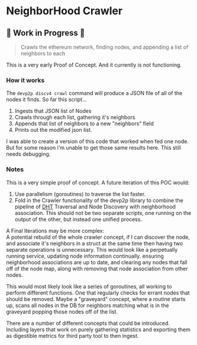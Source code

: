 # NeighborHood Crawler

## 🚧 **Work in Progress** 🚧

>Crawls the ethereum network, finding nodes, and appending a list of neighbors to each

This is a very early Proof of Concept. And it currently is not functioning.

### How it works

The ```devp2p discv4 crawl``` command will produce a JSON file of all of the nodes it finds.
So far this script...

  1. Ingests that JSON list of Nodes
  2. Crawls through each list, gathering it's neighbors
  3. Appends that list of neighbors to a new "neighbors" field
  4. Prints out the modified json list.

I was able to create a version of this code that worked when fed one node. But for some reason i'm unable to get those same results here.
This still needs debugging.

### Notes

This is a very simple proof of concept.
A future iteration of this POC would:

  1. Use parallelism (goroutines) to traverse the list faster.
  2. Fold in the Crawler functionality of the devp2p library to combine the pipeline of [DHT](https://en.wikipedia.org/wiki/Distributed_hash_table) Traversal and Node Discovery with neighborhood association.
     This should not be two separate scripts, one running on the output of the other, but instead one unified process.

  A Final Iterations may be more complex: \
    A potential rebuild of the whole crawler concept, if I can discover the node, and associate it's neighbors in a struct at the same time
    then having two separate operations is unnecessary. This would look like a perpetually running service, updating node information continually.
    ensuring neighborhood associations are up to date, and clearing any nodes that fall off of the node map, along with removing that node association
    from other nodes.

  This would most likely look like a series of goroutines, all working to perform different functions. One that regularly checks for errant nodes that
  should be removed. Maybe a "graveyard" concept, where a routine starts up, scans all nodes in the DB for neighbors matching what is in the graveyard
  popping those nodes off of the list.

  There are a number of different concepts that could be introduced. Including layers that work on purely gathering statistics and exporting them as digestible
  metrics for third party tool to then ingest.
